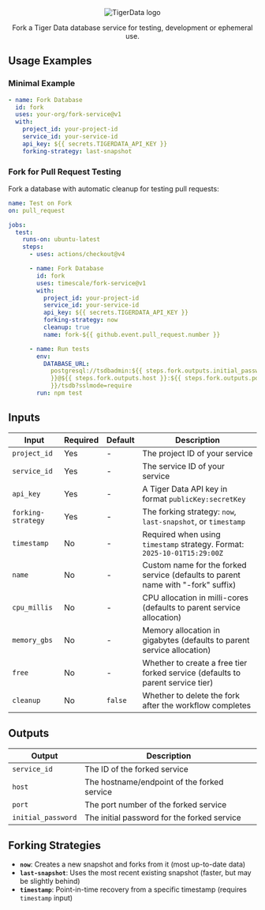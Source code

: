 <div align=center>
<picture align=center>
    <source media="(prefers-color-scheme: dark)" srcset="https://assets.timescale.com/docs/images/tigerdata-gradient-white.svg">
    <source media="(prefers-color-scheme: light)" srcset="https://assets.timescale.com/docs/images/tigerdata-gradient-black.svg">
    <img alt="TigerData logo" >
</picture>

Fork a Tiger Data database service for testing, development or ephemeral use.

</div>

## Usage Examples

### Minimal Example

```yaml
- name: Fork Database
  id: fork
  uses: your-org/fork-service@v1
  with:
    project_id: your-project-id
    service_id: your-service-id
    api_key: ${{ secrets.TIGERDATA_API_KEY }}
    forking-strategy: last-snapshot
```

### Fork for Pull Request Testing

Fork a database with automatic cleanup for testing pull requests:

```yaml
name: Test on Fork
on: pull_request

jobs:
  test:
    runs-on: ubuntu-latest
    steps:
      - uses: actions/checkout@v4

      - name: Fork Database
        id: fork
        uses: timescale/fork-service@v1
        with:
          project_id: your-project-id
          service_id: your-service-id
          api_key: ${{ secrets.TIGERDATA_API_KEY }}
          forking-strategy: now
          cleanup: true
          name: fork-${{ github.event.pull_request.number }}

      - name: Run tests
        env:
          DATABASE_URL:
            postgresql://tsdbadmin:${{ steps.fork.outputs.initial_password
            }}@${{ steps.fork.outputs.host }}:${{ steps.fork.outputs.port
            }}/tsdb?sslmode=require
        run: npm test
```

## Inputs

| Input              | Required | Default | Description                                                                      |
| ------------------ | -------- | ------- | -------------------------------------------------------------------------------- |
| `project_id`       | Yes      | -       | The project ID of your service                                                   |
| `service_id`       | Yes      | -       | The service ID of your service                                                   |
| `api_key`          | Yes      | -       | A Tiger Data API key in format `publicKey:secretKey`                             |
| `forking-strategy` | Yes      | -       | The forking strategy: `now`, `last-snapshot`, or `timestamp`                     |
| `timestamp`        | No       | -       | Required when using `timestamp` strategy. Format: `2025-10-01T15:29:00Z`         |
| `name`             | No       | -       | Custom name for the forked service (defaults to parent name with "-fork" suffix) |
| `cpu_millis`       | No       | -       | CPU allocation in milli-cores (defaults to parent service allocation)            |
| `memory_gbs`       | No       | -       | Memory allocation in gigabytes (defaults to parent service allocation)           |
| `free`             | No       | -       | Whether to create a free tier forked service (defaults to parent service tier)   |
| `cleanup`          | No       | `false` | Whether to delete the fork after the workflow completes                          |

## Outputs

| Output             | Description                                 |
| ------------------ | ------------------------------------------- |
| `service_id`       | The ID of the forked service                |
| `host`             | The hostname/endpoint of the forked service |
| `port`             | The port number of the forked service       |
| `initial_password` | The initial password for the forked service |

## Forking Strategies

- **`now`**: Creates a new snapshot and forks from it (most up-to-date data)
- **`last-snapshot`**: Uses the most recent existing snapshot (faster, but may
  be slightly behind)
- **`timestamp`**: Point-in-time recovery from a specific timestamp (requires
  `timestamp` input)
